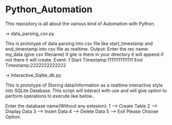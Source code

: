 # Python_Automation
This repository is all about the various kind of Automation with Python.

-> data_parsing_csv.py

This is prototype of data parsing into csv file like start_timestamp and end_timestamp into csv file as realtime. Output: Enter the rec name: my_data (give csv filename) if gile is there in your directory it will append if not there it will create. Event: 1 Start Timestamp:11111111111111 End Timestamp:2222222222222

-> Interactive_Sqlite_db.py

This is prototype of Storing data/information as a realtime interactive style into SQLite Database. This script will interact with use and will give option to perform operations to execute like below..

Enter the database name(Without any extesion):
 1 --> Create Table
 2 --> Display Data
 3 --> Insert Data
 4 --> Delete Data
 5 --> Exit
Please Choose Option:


